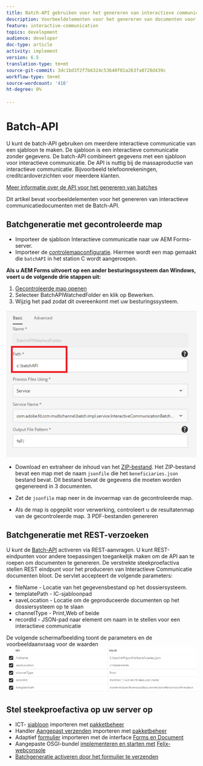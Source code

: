 ```yaml
---
title: Batch-API gebruiken voor het genereren van interactieve communicatiedocumenten
description: Voorbeeldelementen voor het genereren van documenten voor afdrukkanalen met batch-API
feature: interactive-communication
topics: development
audience: developer
doc-type: article
activity: implement
version: 6.5
translation-type: tm+mt
source-git-commit: 3dc1bd3f2f7b6324c53640f01a263fa0728d439c
workflow-type: tm+mt
source-wordcount: '416'
ht-degree: 0%

---
```



# Batch-API

U kunt de batch-API gebruiken om meerdere interactieve communicatie van een sjabloon te maken. De sjabloon is een interactieve communicatie zonder gegevens. De batch-API combineert gegevens met een sjabloon voor interactieve communicatie. De API is nuttig bij de massaproductie van interactieve communicatie. Bijvoorbeeld telefoonrekeningen, creditcardoverzichten voor meerdere klanten.

[Meer informatie over de API voor het genereren van batches](https://docs.adobe.com/content/help/en/experience-manager-65/forms/interactive-communications/generate-multiple-interactive-communication-using-batch-api.html)

Dit artikel bevat voorbeeldelementen voor het genereren van interactieve communicatiedocumenten met de Batch-API.

## Batchgeneratie met gecontroleerde map

* Importeer de sjabloon [](assets/Beneficiaries-confirmation.zip) Interactieve communicatie naar uw AEM Forms-server.
* Importeer de [controlemapconfiguratie](assets/batch-generation-api.zip). Hiermee wordt een map gemaakt die `batchAPI` in het station C wordt aangeroepen.

**Als u AEM Forms uitvoert op een ander besturingssysteem dan Windows, voert u de volgende drie stappen uit:**

1. [Gecontroleerde map openen](http://localhost:4502/libs/fd/core/WatchfolderUI/content/UI.html)
2. Selecteer BatchAPIWatchedFolder en klik op Bewerken.
3. Wijzig het pad zodat dit overeenkomt met uw besturingssysteem.

![path](assets/watched-folder-batch-api-basic.PNG)

* Download en extraheer de inhoud van het [ZIP-bestand](assets/jsonfile.zip). Het ZIP-bestand bevat een map met de naam `jsonfile` die het `beneficiaries.json` bestand bevat. Dit bestand bevat de gegevens die moeten worden gegenereerd in 3 documenten.

* Zet de `jsonfile` map neer in de invoermap van de gecontroleerde map.
* Als de map is opgepikt voor verwerking, controleert u de resultatenmap van de gecontroleerde map. 3 PDF-bestanden genereren

## Batchgeneratie met REST-verzoeken

U kunt de [Batch-API](https://helpx.adobe.com/experience-manager/6-5/forms/javadocs/index.html) activeren via REST-aanvragen. U kunt REST-eindpunten voor andere toepassingen toegankelijk maken om de API aan te roepen om documenten te genereren.
De verstrekte steekproefactiva stellen REST eindpunt voor het produceren van Interactieve Communicatie documenten bloot. De servlet accepteert de volgende parameters:

* fileName - Locatie van het gegevensbestand op het dossiersysteem.
* templatePath - IC-sjabloonpad
* saveLocation - Locatie om de geproduceerde documenten op het dossiersysteem op te slaan
* channelType - Print,Web of beide
* recordId - JSON-pad naar element om naam in te stellen voor een interactieve communicatie

De volgende schermafbeelding toont de parameters en de voorbeeldaanvraag voor de waarden![ervan](assets/generate-ic-batch-servlet.PNG)

## Stel steekproefactiva op uw server op

* ICT- [sjabloon](assets/ICTemplate.zip) importeren met [pakketbeheer](http://localhost:4502/crx/packmgr/index.jsp)
* Handler [Aangepast verzenden](assets/BatchAPICustomSubmit.zip) importeren met [pakketbeheer](http://localhost:4502/crx/packmgr/index.jsp)
* Adaptief [formulier](assets/BatchGenerationAPIAF.zip) importeren met de interface [Forms en Document](http://localhost:4502/aem/forms.html/content/dam/formsanddocuments)
* Aangepaste OSGI-bundel [implementeren en starten met](assets/batchgenerationapi.batchgenerationapi.core-1.0-SNAPSHOT.jar) [Felix-webconsole](http://localhost:4502/system/console/bundles)
* [Batchgeneratie activeren door het formulier te verzenden](http://localhost:4502/content/dam/formsanddocuments/batchgenerationapi/jcr:content?wcmmode=disabled)

